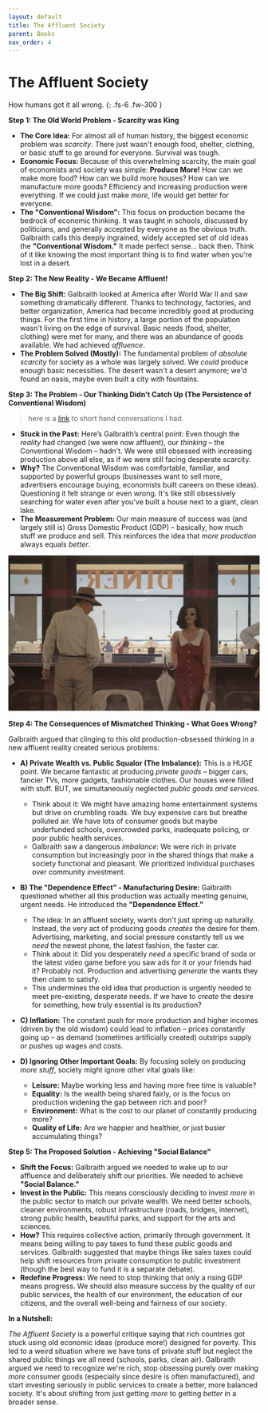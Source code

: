 ```yaml
---
layout: default
title: The Affluent Society
parent: Books
nav_order: 4
---
```

# The Affluent Society

How humans got it all wrong.
{: .fs-6 .fw-300 }


**Step 1: The Old World Problem - Scarcity was King**

*   **The Core Idea:** For almost all of human history, the biggest economic problem was *scarcity*. There just wasn't enough food, shelter, clothing, or basic stuff to go around for everyone. Survival was tough.
*   **Economic Focus:** Because of this overwhelming scarcity, the main goal of economists and society was simple: **Produce More!** How can we make more food? How can we build more houses? How can we manufacture more goods? Efficiency and increasing production were everything. If we could just make *more*, life would get better for everyone.
*   **The "Conventional Wisdom":** This focus on production became the bedrock of economic thinking. It was taught in schools, discussed by politicians, and generally accepted by everyone as the obvious truth. Galbraith calls this deeply ingrained, widely accepted set of old ideas the **"Conventional Wisdom."** It made perfect sense... back then. Think of it like knowing the most important thing is to find water when you're lost in a desert.

**Step 2: The New Reality - We Became Affluent!**

*   **The Big Shift:** Galbraith looked at America after World War II and saw something dramatically different. Thanks to technology, factories, and better organization, America had become incredibly good at producing things. For the first time in history, a large portion of the population wasn't living on the edge of survival. Basic needs (food, shelter, clothing) were met for many, and there was an abundance of goods available. We had achieved *affluence*.
*   **The Problem Solved (Mostly):** The fundamental problem of *absolute scarcity* for society as a whole was largely solved. We *could* produce enough basic necessities. The desert wasn't a desert anymore; we'd found an oasis, maybe even built a city with fountains.

**Step 3: The Problem - Our Thinking Didn't Catch Up (The Persistence of Conventional Wisdom)** 

>here is a [link](https://dynalist.io/d/zNoyXVJS9PmJ8_jKaQVv_g2c) to short hand conversations I had.

*   **Stuck in the Past:** Here’s Galbraith’s central point: Even though the *reality* had changed (we were now affluent), our *thinking* – the Conventional Wisdom – hadn't. We were still obsessed with increasing production above all else, as if we were still facing desperate scarcity.
*   **Why?** The Conventional Wisdom was comfortable, familiar, and supported by powerful groups (businesses want to sell more, advertisers encourage buying, economists built careers on these ideas). Questioning it felt strange or even wrong. It's like still obsessively searching for water even after you've built a house next to a giant, clean lake.
*   **The Measurement Problem:** Our main measure of success was (and largely still is) Gross Domestic Product (GDP) – basically, how much stuff we produce and sell. This reinforces the idea that *more production* always equals *better*.

![this how it feels like](/Assets/Images/12.jpeg)

**Step 4: The Consequences of Mismatched Thinking - What Goes Wrong?**

Galbraith argued that clinging to this old production-obsessed thinking in a new affluent reality created serious problems:

*   **A) Private Wealth vs. Public Squalor (The Imbalance):** This is a HUGE point. We became fantastic at producing *private goods* – bigger cars, fancier TVs, more gadgets, fashionable clothes. Our houses were filled with stuff. BUT, we simultaneously neglected *public goods and services*.
    *   Think about it: We might have amazing home entertainment systems but drive on crumbling roads. We buy expensive cars but breathe polluted air. We have lots of consumer goods but maybe underfunded schools, overcrowded parks, inadequate policing, or poor public health services.
    *   Galbraith saw a dangerous *imbalance*: We were rich in private consumption but increasingly poor in the shared things that make a society functional and pleasant. We prioritized individual purchases over community investment.

*   **B) The "Dependence Effect" - Manufacturing Desire:** Galbraith questioned whether all this production was actually meeting genuine, urgent needs. He introduced the **"Dependence Effect."**
    *   The idea: In an affluent society, wants don't just spring up naturally. Instead, the very act of producing goods *creates* the desire for them. Advertising, marketing, and social pressure constantly tell us we *need* the newest phone, the latest fashion, the faster car.
    *   Think about it: Did you desperately *need* a specific brand of soda or the latest video game before you saw ads for it or your friends had it? Probably not. Production and advertising *generate* the wants they then claim to satisfy.
    *   This undermines the old idea that production is urgently needed to meet pre-existing, desperate needs. If we have to *create* the desire for something, how truly essential is its production?

*   **C) Inflation:** The constant push for more production and higher incomes (driven by the old wisdom) could lead to inflation – prices constantly going up – as demand (sometimes artificially created) outstrips supply or pushes up wages and costs.

*   **D) Ignoring Other Important Goals:** By focusing solely on producing *more stuff*, society might ignore other vital goals like:
    *   **Leisure:** Maybe working less and having more free time is valuable?
    *   **Equality:** Is the wealth being shared fairly, or is the focus on production widening the gap between rich and poor?
    *   **Environment:** What is the cost to our planet of constantly producing more?
    *   **Quality of Life:** Are we happier and healthier, or just busier accumulating things?

**Step 5: The Proposed Solution - Achieving "Social Balance"**

*   **Shift the Focus:** Galbraith argued we needed to wake up to our affluence and deliberately shift our priorities. We needed to achieve **"Social Balance."**
*   **Invest in the Public:** This means consciously deciding to invest *more* in the public sector to match our private wealth. We need better schools, cleaner environments, robust infrastructure (roads, bridges, internet), strong public health, beautiful parks, and support for the arts and sciences.
*   **How?** This requires collective action, primarily through government. It means being willing to pay taxes to fund these public goods and services. Galbraith suggested that maybe things like sales taxes could help shift resources from private consumption to public investment (though the best way to fund it is a separate debate).
*   **Redefine Progress:** We need to stop thinking that only a rising GDP means progress. We should also measure success by the quality of our public services, the health of our environment, the education of our citizens, and the overall well-being and fairness of our society.

**In a Nutshell:**

*The Affluent Society* is a powerful critique saying that rich countries got stuck using old economic ideas (produce more!) designed for poverty. This led to a weird situation where we have tons of private stuff but neglect the shared public things we all need (schools, parks, clean air). Galbraith argued we need to recognize we're rich, stop obsessing purely over making *more* consumer goods (especially since desire is often manufactured), and start investing seriously in public services to create a better, more balanced society. It's about shifting from just getting *more* to getting *better* in a broader sense.
